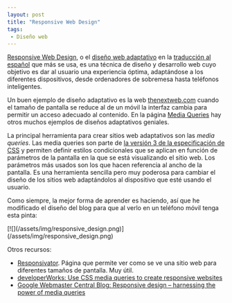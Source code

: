 ```yaml
---
layout: post
title: "Responsive Web Design"
tags:
 - Diseño web
---
```


[Responsive Web Design](http://en.wikipedia.org/wiki/Responsive_web_design), o el [diseño web adaptativo](http://es.wikipedia.org/wiki/Dise%C3%B1o_web_adaptativo) en la [traducción al español](http://joanielena.cat/blog/como-podemos-traducir-responsive-web-design/) que más se usa, es una técnica de diseño y desarrollo web cuyo objetivo es dar al usuario una experiencia óptima, adaptándose a los diferentes dispositivos, desde ordenadores de sobremesa hasta teléfonos inteligentes.

Un buen ejemplo de diseño adaptativo es la web [thenextweb.com](http://thenextweb.com) cuando el tamaño de pantalla se reduce al de un móvil la interfaz cambia para permitir un acceso adecuado al contenido. En la página [Media Queries](http://mediaqueri.es/) hay otros muchos ejemplos de diseños adaptativos geniales.

La principal herramienta para crear sitios web adaptativos son las *media queries*. Las media queries son parte de [la versión 3 de la especificación de CSS](http://www.w3.org/TR/css3-mediaqueries/) y permiten definir estilos condicionales que se aplican en función de parámetros de la pantalla en la que se está visualizando el sitio web. Los parámetros más usados son los que hacen referencia al ancho de la pantalla. Es una herramienta sencilla pero muy poderosa para cambiar el diseño de los sitios web adaptándolos al dispositivo que esté usando el usuario.

Como siempre, la mejor forma de aprender es haciendo, así que he modificado el diseño del blog para que al verlo en un teléfono móvil tenga esta pinta:

<div markdown="1">
    [![](/assets/img/responsive_design.png)](/assets/img/responsive_design.png)
</div>

Otros recursos:

 * [Responsivator](http://johnpolacek.github.io/Responsivator/?site=enlosdetalles.net). Página que permite ver como se ve una sitio web para diferentes tamaños de pantalla. Muy útil.
 * [developerWorks: Use CSS media queries to create responsive websites](http://www.ibm.com/developerworks/library/wa-cssqueries)
 * [Google Webmaster Central Blog: Responsive design – harnessing the power of media queries](http://googlewebmastercentral.blogspot.com.es/2012/04/responsive-design-harnessing-power-of.html)

